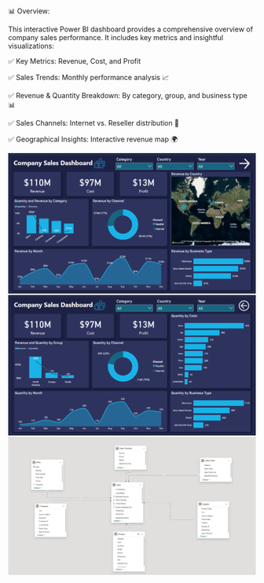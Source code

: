 📊 Overview:

This interactive Power BI dashboard provides a comprehensive overview of company sales performance. It includes key metrics and insightful visualizations:

✅ Key Metrics: Revenue, Cost, and Profit

✅ Sales Trends: Monthly performance analysis 📈

✅ Revenue & Quantity Breakdown: By category, group, and business type 📊

✅ Sales Channels: Internet vs. Reseller distribution 🛒

✅ Geographical Insights: Interactive revenue map 🌍

![Dashboard 1](X_Company%20Sales%20Dashboard/Dashboard%201.png)
![Dashboard 2](X_Company%20Sales%20Dashboard/Dashboard%202.png)
![Data Modeling](X_Company%20Sales%20Dashboard/Data%20Modeling.png)
